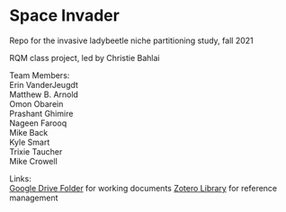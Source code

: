 # Space Invader
Repo for the invasive ladybeetle niche partitioning study, fall 2021

RQM class project, led by Christie Bahlai  

Team Members:  
Erin VanderJeugdt  
Matthew B. Arnold  
Omon Obarein  
Prashant Ghimire  
Nageen Farooq  
Mike Back  
Kyle Smart   
Trixie Taucher  
Mike Crowell  

Links:  
[Google Drive Folder](https://docs.google.com/document/d/1M26ARpFcPuU9cNTjIHVC-aVp6aae73v4KPX2uae2jQs/edit?usp=sharing) for working documents
[Zotero Library](https://www.zotero.org/groups/4420465/space_invader) for reference management
